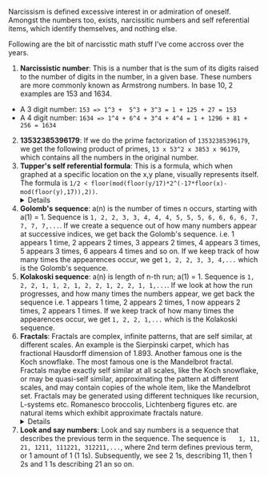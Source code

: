 Narcissism is defined excessive interest in or admiration of oneself. Amongst the numbers too, exists, narcissitic numbers and self referential items, which identify themselves, and nothing else.

Following are the bit of narcisstic math stuff I’ve come accross over the years.

1. **Narcissistic number**: This is a number that is the sum of its digits raised to the number of digits in the number, in a given base. These numbers are more commonly known as Armstrong numbers. In base 10, 2 examples are 153 and 1634.
  * A 3 digit number: ```153 => 1^3 +  5^3 + 3^3 = 1 + 125 + 27 = 153```
  * A 4 digit number: ```1634 => 1^4 + 6^4 + 3^4 + 4^4 = 1 + 1296 + 81 + 256 = 1634```

2. **13532385396179**: If we do the prime factorization of ```13532385396179```, we get the following product of primes, ```13 x 53^2 x 3853 x 96179```, which contains all the numbers in the original number.
3. **Tupper's self referential formula**: This is a formula, which when graphed at a specific location on the x,y plane, visually represents itself. The formula is ```1/2 < floor(mod(floor(y/17)*2^(-17*floor(x)-mod(floor(y),17)),2))```.<details>![image](https://user-images.githubusercontent.com/23431812/125192922-b15b6d80-e267-11eb-9686-1a948e5be147.png) Generated using tool available [here](https://tuppers-formula.ovh/).</details>
4. **Golomb's sequence**:  a(n) is the number of times n occurs, starting with a(1) = 1. Sequence is ```1, 2, 2, 3, 3, 4, 4, 4, 5, 5, 5, 6, 6, 6, 6, 7, 7, 7, 7,...```. If we create a sequence out of how many numbers appear at successive indices, we get back the Golomb's sequence. i.e. 1 appears 1 time, 2 appears 2 times, 3 appears 2 times, 4 appears 3 times, 5 appears 3 times, 6 appears 4 times and so on. If we keep track of how many times the appearences occur, we get ```1, 2, 2, 3, 3, 4,...``` which is the Golomb's sequence.
5. **Kolakoski sequence**: a(n) is length of n-th run; a(1) = 1. Sequence is ```1, 2, 2, 1, 1, 2, 1, 2, 2, 1, 2, 2, 1, 1,...```. If we look at how the run progresses, and how many times the numbers appear, we get back the sequence i.e. 1 appears 1 time, 2 appears 2 times, 1 now appears 2 times, 2 appears 1 times. If we keep track of how many times the appearences occur, we get ```1, 2, 2, 1,...``` which is the Kolakoski sequence.
6. **Fractals**: Fractals are complex, infinite patterns, that are self similar, at different scales. An example is the Sierpinski carpet, which has fractional Hausdorff dimension of 1.893. Another famous one is the Koch snowflake. The most famous one is the Mandelbrot fractal. Fractals maybe exactly self similar at all scales, like the Koch snowflake, or may be quasi-self similar, approximating the pattern at different scales, and may contain copies of the whole item, like the Mandelbrot set. Fractals may be generated using different techniques like recursion, L-systems etc. Romanesco broccolis, Lichtenberg figures etc. are natural items which exhibit approximate fractals nature.<details>Mandelbrot set generated using tool available [here](http://usefuljs.net/fractals/): 
![image](https://user-images.githubusercontent.com/23431812/125193979-e28a6c80-e26c-11eb-8c91-a92644c558c9.png)</details>
7. **Look and say numbers**: Look and say numbers is a sequence that describes the previous term in the sequence. The sequence is ```	1, 11, 21, 1211, 111221, 312211,...```, where 2nd term defines previous term, or 1 amount of 1 (1 1s). Subsequently, we see 2 1s, describing 11, then 1 2s and 1 1s describing 21 an so on.
